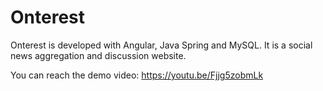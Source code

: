 # Onterest
Onterest is developed with Angular, Java Spring and MySQL. It is a social news aggregation and discussion website.

You can reach the demo video: https://youtu.be/Fjjg5zobmLk
